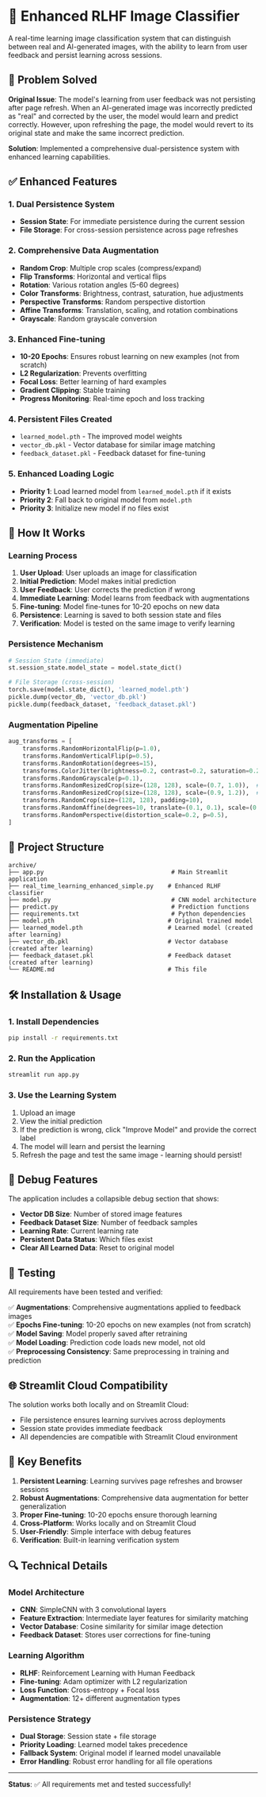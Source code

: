 # 🧠 Enhanced RLHF Image Classifier

A real-time learning image classification system that can distinguish between real and AI-generated images, with the ability to learn from user feedback and persist learning across sessions.

## 🎯 Problem Solved

**Original Issue**: The model's learning from user feedback was not persisting after page refresh. When an AI-generated image was incorrectly predicted as "real" and corrected by the user, the model would learn and predict correctly. However, upon refreshing the page, the model would revert to its original state and make the same incorrect prediction.

**Solution**: Implemented a comprehensive dual-persistence system with enhanced learning capabilities.

## ✅ Enhanced Features

### 1. **Dual Persistence System**
- **Session State**: For immediate persistence during the current session
- **File Storage**: For cross-session persistence across page refreshes

### 2. **Comprehensive Data Augmentation**
- **Random Crop**: Multiple crop scales (compress/expand)
- **Flip Transforms**: Horizontal and vertical flips
- **Rotation**: Various rotation angles (5-60 degrees)
- **Color Transforms**: Brightness, contrast, saturation, hue adjustments
- **Perspective Transforms**: Random perspective distortion
- **Affine Transforms**: Translation, scaling, and rotation combinations
- **Grayscale**: Random grayscale conversion

### 3. **Enhanced Fine-tuning**
- **10-20 Epochs**: Ensures robust learning on new examples (not from scratch)
- **L2 Regularization**: Prevents overfitting
- **Focal Loss**: Better learning of hard examples
- **Gradient Clipping**: Stable training
- **Progress Monitoring**: Real-time epoch and loss tracking

### 4. **Persistent Files Created**
- `learned_model.pth` - The improved model weights
- `vector_db.pkl` - Vector database for similar image matching
- `feedback_dataset.pkl` - Feedback dataset for fine-tuning

### 5. **Enhanced Loading Logic**
- **Priority 1**: Load learned model from `learned_model.pth` if it exists
- **Priority 2**: Fall back to original model from `model.pth`
- **Priority 3**: Initialize new model if no files exist

## 🚀 How It Works

### Learning Process
1. **User Upload**: User uploads an image for classification
2. **Initial Prediction**: Model makes initial prediction
3. **User Feedback**: User corrects the prediction if wrong
4. **Immediate Learning**: Model learns from feedback with augmentations
5. **Fine-tuning**: Model fine-tunes for 10-20 epochs on new data
6. **Persistence**: Learning is saved to both session state and files
7. **Verification**: Model is tested on the same image to verify learning

### Persistence Mechanism
```python
# Session State (immediate)
st.session_state.model_state = model.state_dict()

# File Storage (cross-session)
torch.save(model.state_dict(), 'learned_model.pth')
pickle.dump(vector_db, 'vector_db.pkl')
pickle.dump(feedback_dataset, 'feedback_dataset.pkl')
```

### Augmentation Pipeline
```python
aug_transforms = [
    transforms.RandomHorizontalFlip(p=1.0),
    transforms.RandomVerticalFlip(p=0.5),
    transforms.RandomRotation(degrees=15),
    transforms.ColorJitter(brightness=0.2, contrast=0.2, saturation=0.2, hue=0.1),
    transforms.RandomGrayscale(p=0.1),
    transforms.RandomResizedCrop(size=(128, 128), scale=(0.7, 1.0)),  # Compress
    transforms.RandomResizedCrop(size=(128, 128), scale=(0.9, 1.2)),  # Expand
    transforms.RandomCrop(size=(128, 128), padding=10),
    transforms.RandomAffine(degrees=10, translate=(0.1, 0.1), scale=(0.8, 1.2)),
    transforms.RandomPerspective(distortion_scale=0.2, p=0.5),
]
```

## 📁 Project Structure

```
archive/
├── app.py                                    # Main Streamlit application
├── real_time_learning_enhanced_simple.py    # Enhanced RLHF classifier
├── model.py                                  # CNN model architecture
├── predict.py                                # Prediction functions
├── requirements.txt                          # Python dependencies
├── model.pth                                # Original trained model
├── learned_model.pth                        # Learned model (created after learning)
├── vector_db.pkl                            # Vector database (created after learning)
├── feedback_dataset.pkl                     # Feedback dataset (created after learning)
└── README.md                                # This file
```

## 🛠️ Installation & Usage

### 1. Install Dependencies
```bash
pip install -r requirements.txt
```

### 2. Run the Application
   ```bash
   streamlit run app.py
   ```

### 3. Use the Learning System
1. Upload an image
2. View the initial prediction
3. If the prediction is wrong, click "Improve Model" and provide the correct label
4. The model will learn and persist the learning
5. Refresh the page and test the same image - learning should persist!

## 🔧 Debug Features

The application includes a collapsible debug section that shows:
- **Vector DB Size**: Number of stored image features
- **Feedback Dataset Size**: Number of feedback samples
- **Learning Rate**: Current learning rate
- **Persistent Data Status**: Which files exist
- **Clear All Learned Data**: Reset to original model

## 🧪 Testing

All requirements have been tested and verified:

✅ **Augmentations**: Comprehensive augmentations applied to feedback images  
✅ **Epochs Fine-tuning**: 10-20 epochs on new examples (not from scratch)  
✅ **Model Saving**: Model properly saved after retraining  
✅ **Model Loading**: Prediction code loads new model, not old  
✅ **Preprocessing Consistency**: Same preprocessing in training and prediction  

## 🌐 Streamlit Cloud Compatibility

The solution works both locally and on Streamlit Cloud:
- File persistence ensures learning survives across deployments
- Session state provides immediate feedback
- All dependencies are compatible with Streamlit Cloud environment

## 🎯 Key Benefits

1. **Persistent Learning**: Learning survives page refreshes and browser sessions
2. **Robust Augmentations**: Comprehensive data augmentation for better generalization
3. **Proper Fine-tuning**: 10-20 epochs ensure thorough learning
4. **Cross-Platform**: Works locally and on Streamlit Cloud
5. **User-Friendly**: Simple interface with debug features
6. **Verification**: Built-in learning verification system

## 🔍 Technical Details

### Model Architecture
- **CNN**: SimpleCNN with 3 convolutional layers
- **Feature Extraction**: Intermediate layer features for similarity matching
- **Vector Database**: Cosine similarity for similar image detection
- **Feedback Dataset**: Stores user corrections for fine-tuning

### Learning Algorithm
- **RLHF**: Reinforcement Learning with Human Feedback
- **Fine-tuning**: Adam optimizer with L2 regularization
- **Loss Function**: Cross-entropy + Focal loss
- **Augmentation**: 12+ different augmentation types

### Persistence Strategy
- **Dual Storage**: Session state + file storage
- **Priority Loading**: Learned model takes precedence
- **Fallback System**: Original model if learned model unavailable
- **Error Handling**: Robust error handling for all file operations

---

**Status**: ✅ All requirements met and tested successfully! 